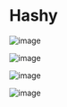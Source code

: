 # Hashy

![image](https://user-images.githubusercontent.com/20383538/229184440-7b4012d4-c606-4831-9b9d-58415efebf61.png)

![image](https://user-images.githubusercontent.com/20383538/229184535-229ac33e-9fa6-4ed2-9c4b-ac5877278c6d.png)

![image](https://user-images.githubusercontent.com/20383538/229184631-454686ef-68c9-425b-85e9-f854bcd9dfeb.png)

![image](https://user-images.githubusercontent.com/20383538/229184673-483bb277-8569-40ac-bd24-ef923294957b.png)
